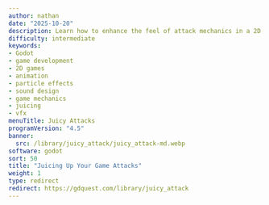 ```yaml
---
author: nathan
date: "2025-10-20"
description: Learn how to enhance the feel of attack mechanics in a 2D game using Godot's built-in tools. This tutorial covers animation techniques, particle effects, sound design, and more to make your game attacks feel impactful and satisfying.
difficulty: intermediate
keywords:
- Godot
- game development
- 2D games
- animation
- particle effects
- sound design
- game mechanics
- juicing
- vfx
menuTitle: Juicy Attacks
programVersion: "4.5"
banner:
  src: /library/juicy_attack/juicy_attack-md.webp
software: godot
sort: 50
title: "Juicing Up Your Game Attacks"
weight: 1
type: redirect
redirect: https://gdquest.com/library/juicy_attack
---
```


